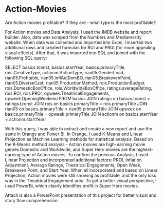 # Action-Movies
Are Action movies profitable? 
If they are - what type is the most profitable?

For Action movies and Data Analysis, I used the IMDB website and report builder. Also, data was scraped from the Numbers and Mediaversity website.
When data was collected and imported into Excel, I inserted two additional rows and created formulas for ROI and PROI (for more appealing visual effects).
After that, it was imported into SQL and joined with the following SQL query:

SELECT basics.tconst, basics.startYear, basics.primaryTitle, rois.CreativeType, actionm.ActionType,
rian05.GenderLead, rian05.Profitable, rian05.InflAdjDomBO, rian05.BreakevenPoint, rian05.DiverseCast, rian05.ProductionMethod,
rois.ProductionBudget, rois.DomesticBoxOffice, rois.WorldwideBoxOffice, 
ratings.averageRating, rois.ROI, rois.PROI, opweek.TheatricalEngagements, opweek.OpeningWeekend 
FROM basics
JOIN ratings on basics.tconst =	ratings.tconst
JOIN rois on basics.primaryTitle = rois.primaryTitle
JOIN rian05 on basics.primaryTitle = rian05.primaryTitle
JOIN opweek on basics.primaryTitle = opweek.primaryTitle
JOIN actionm on basics.startYear = actionm.startYear!

With this query, I was able to extract and create a new report and use the same in Orange and Power Bi.
In Orange, I used K-Means and Linear Projection as Machine Learning methods for statistical analysis.
Based on the K-Means method analysis - Action movies are high-earning movie genres Domestic and Worldwide, and Super Hero movies are the highest-earning type of Action movies.
To confirm the previous Analysis, I used Linear Projection and incorporated additional factors: PROI, Inflation Adjustment, Average Ratings, Theatrical Engagements, Open Week, Breakeven Point, and Start Year. 
When all incorporated and based on Linear Projection, Action movies were still showing as profitable, and the only loss was in the Theatrical Engagement area.
To get a better visual perspective, I used PowerBi, which clearly identifies profit in Super Hero movies. 

Attach is also a PowerPoint presentation of this project for better visual and story flow comprehension. 
